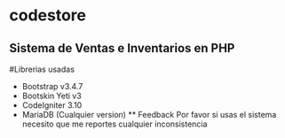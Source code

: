 # codestore
Sistema de Ventas e Inventarios en PHP
--------------------------------------
#Librerias usadas
* Bootstrap v3.4.7
* Bootskin Yeti v3
* CodeIgniter 3.10
* MariaDB (Cualquier version)
** Feedback
Por favor si usas el sistema necesito que me reportes cualquier inconsistencia

